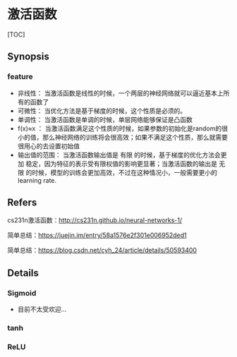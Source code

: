 # 激活函数

[TOC]

## Synopsis

### feature

- 非线性： 当激活函数是线性的时候，一个两层的神经网络就可以逼近基本上所有的函数了
- 可微性： 当优化方法是基于梯度的时候，这个性质是必须的。
- 单调性： 当激活函数是单调的时候，单层网络能够保证是凸函数
- f(x)≈x ： 当激活函数满足这个性质的时候，如果参数的初始化是random的很小的值，那么神经网络的训练将会很高效；如果不满足这个性质，那么就需要很用心的去设置初始值
- 输出值的范围： 当激活函数输出值是 有限 的时候，基于梯度的优化方法会更加 稳定，因为特征的表示受有限权值的影响更显著；当激活函数的输出是 无限 的时候，模型的训练会更加高效，不过在这种情况小，一般需要更小的learning rate.

## Refers

cs231n激活函数：http://cs231n.github.io/neural-networks-1/

简单总结：https://juejin.im/entry/58a1576e2f301e006952ded1

简单总结：https://blog.csdn.net/cyh_24/article/details/50593400

## Details

### Sigmoid

- 目前不太受欢迎...

### tanh

### ReLU	



